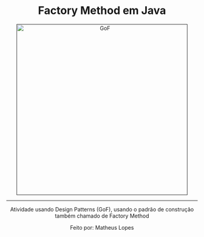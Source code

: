 <h1 align="Center"> Factory Method em Java </h1>
<div align="center">
  <a href=""><img src="https://uploaddeimagens.com.br/images/004/387/331/original/WhatsApp_Image_2023-03-12_at_13.35.13.jpeg?1678639237" height="450" weight="200" alt="GoF"></a>
</div><hr>

<div align="center">
    <p> Atividade usando Design Patterns (GoF), usando o padrão de construção também chamado de Factory Method </p>
    <p> Feito por: Matheus Lopes  </p>
</div>
